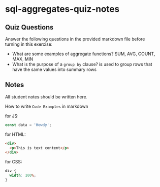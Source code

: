 # sql-aggregates-quiz-notes

## Quiz Questions

Answer the following questions in the provided markdown file before turning in this exercise:

- What are some examples of aggregate functions?
  SUM, AVG, COUNT, MAX, MIN
- What is the purpose of a `group by` clause?
  is used to group rows that have the same values into summary rows

## Notes

All student notes should be written here.

How to write `Code Examples` in markdown

for JS:

```javascript
const data = 'Howdy';
```

for HTML:

```html
<div>
  <p>This is text content</p>
</div>
```

for CSS:

```css
div {
  width: 100%;
}
```
